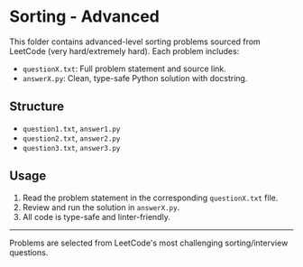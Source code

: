 # Sorting - Advanced

This folder contains advanced-level sorting problems sourced from LeetCode (very hard/extremely hard). Each problem includes:

- `questionX.txt`: Full problem statement and source link.
- `answerX.py`: Clean, type-safe Python solution with docstring.

## Structure
- `question1.txt`, `answer1.py`
- `question2.txt`, `answer2.py`
- `question3.txt`, `answer3.py`

## Usage
1. Read the problem statement in the corresponding `questionX.txt` file.
2. Review and run the solution in `answerX.py`.
3. All code is type-safe and linter-friendly.

---

Problems are selected from LeetCode's most challenging sorting/interview questions. 